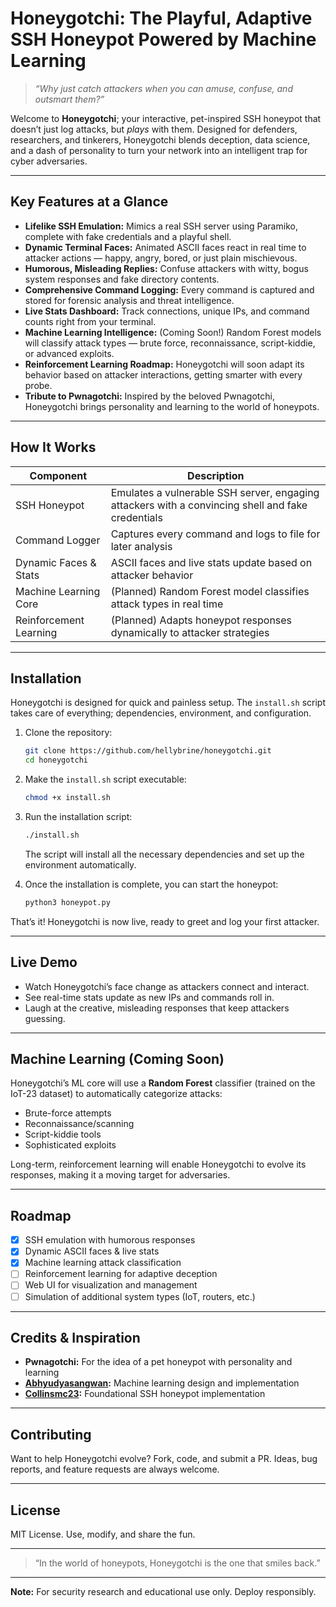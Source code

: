 # Honeygotchi: The Playful, Adaptive SSH Honeypot Powered by Machine Learning

> _“Why just catch attackers when you can amuse, confuse, and outsmart them?”_

Welcome to **Honeygotchi**; your interactive, pet-inspired SSH honeypot that doesn’t just log attacks, but *plays* with them. Designed for defenders, researchers, and tinkerers, Honeygotchi blends deception, data science, and a dash of personality to turn your network into an intelligent trap for cyber adversaries.

---

## Key Features at a Glance

- **Lifelike SSH Emulation:** Mimics a real SSH server using Paramiko, complete with fake credentials and a playful shell.
- **Dynamic Terminal Faces:** Animated ASCII faces react in real time to attacker actions — happy, angry, bored, or just plain mischievous.
- **Humorous, Misleading Replies:** Confuse attackers with witty, bogus system responses and fake directory contents.
- **Comprehensive Command Logging:** Every command is captured and stored for forensic analysis and threat intelligence.
- **Live Stats Dashboard:** Track connections, unique IPs, and command counts right from your terminal.
- **Machine Learning Intelligence:** (Coming Soon!) Random Forest models will classify attack types — brute force, reconnaissance, script-kiddie, or advanced exploits.
- **Reinforcement Learning Roadmap:** Honeygotchi will soon adapt its behavior based on attacker interactions, getting smarter with every probe.
- **Tribute to Pwnagotchi:** Inspired by the beloved Pwnagotchi, Honeygotchi brings personality and learning to the world of honeypots.

---

## How It Works

| Component              | Description                                                                                       |
|------------------------|---------------------------------------------------------------------------------------------------|
| SSH Honeypot           | Emulates a vulnerable SSH server, engaging attackers with a convincing shell and fake credentials |
| Command Logger         | Captures every command and logs to file for later analysis                                        |
| Dynamic Faces & Stats  | ASCII faces and live stats update based on attacker behavior                                      |
| Machine Learning Core  | (Planned) Random Forest model classifies attack types in real time                                |
| Reinforcement Learning | (Planned) Adapts honeypot responses dynamically to attacker strategies                            |

---

## Installation

Honeygotchi is designed for quick and painless setup. The `install.sh` script takes care of everything; dependencies, environment, and configuration.


1. Clone the repository:
    ```bash
    git clone https://github.com/hellybrine/honeygotchi.git
    cd honeygotchi
    ```

2. Make the `install.sh` script executable:
    ```bash
    chmod +x install.sh
    ```

3. Run the installation script:
    ```bash
    ./install.sh
    ```

   The script will install all the necessary dependencies and set up the environment automatically.

4. Once the installation is complete, you can start the honeypot:
    ```bash
    python3 honeypot.py
    ```


That’s it! Honeygotchi is now live, ready to greet and log your first attacker.

---

## Live Demo

- Watch Honeygotchi’s face change as attackers connect and interact.
- See real-time stats update as new IPs and commands roll in.
- Laugh at the creative, misleading responses that keep attackers guessing.

---

## Machine Learning (Coming Soon)

Honeygotchi’s ML core will use a **Random Forest** classifier (trained on the IoT-23 dataset) to automatically categorize attacks:

- Brute-force attempts  
- Reconnaissance/scanning  
- Script-kiddie tools  
- Sophisticated exploits  

Long-term, reinforcement learning will enable Honeygotchi to evolve its responses, making it a moving target for adversaries.

---

## Roadmap

- [x] SSH emulation with humorous responses  
- [x] Dynamic ASCII faces & live stats  
- [x] Machine learning attack classification  
- [ ] Reinforcement learning for adaptive deception  
- [ ] Web UI for visualization and management  
- [ ] Simulation of additional system types (IoT, routers, etc.)

---

## Credits & Inspiration

- **Pwnagotchi:** For the idea of a pet honeypot with personality and learning
- **[Abhyudyasangwan](https://github.com/abhyudyasangwan):** Machine learning design and implementation
- **[Collinsmc23](https://github.com/collinsmc23):** Foundational SSH honeypot implementation

---

## Contributing

Want to help Honeygotchi evolve? Fork, code, and submit a PR. Ideas, bug reports, and feature requests are always welcome.

---

## License

MIT License. Use, modify, and share the fun.

---

> “In the world of honeypots, Honeygotchi is the one that smiles back.”  

---

**Note:** For security research and educational use only. Deploy responsibly.
